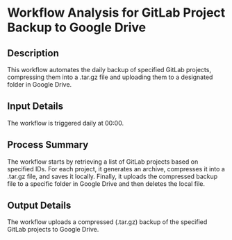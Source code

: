 # Workflow Analysis for GitLab Project Backup to Google Drive

## Description
This workflow automates the daily backup of specified GitLab projects, compressing them into a .tar.gz file and uploading them to a designated folder in Google Drive.

## Input Details
The workflow is triggered daily at 00:00.

## Process Summary
The workflow starts by retrieving a list of GitLab projects based on specified IDs. For each project, it generates an archive, compresses it into a .tar.gz file, and saves it locally. Finally, it uploads the compressed backup file to a specific folder in Google Drive and then deletes the local file.

## Output Details
The workflow uploads a compressed (.tar.gz) backup of the specified GitLab projects to Google Drive.
